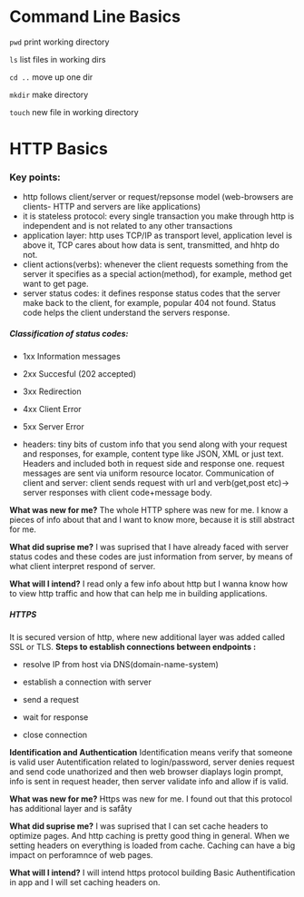 # Command Line Basics
`pwd` print working directory

`ls` list files in working dirs

`cd ..` move up one dir

`mkdir` make directory

`touch` new file in working directory


# HTTP Basics
### Key points:
* http follows client/server or request/repsonse model (web-browsers are clients- HTTP and servers are like applications)
* it is stateless protocol: every single transaction you make through http is independent and is not related to any other transactions
* application layer: http uses TCP/IP as transport level, application level is above it, TCP cares about how data is sent, transmitted, and hhtp do not.
* client actions(verbs): whenever the client requests something from the server it specifies as a special action(method), for example, method get want to get page.
* server status codes: it defines response status codes that the server make back to the client, for example, popular 404 not found. Status code helps the client understand the servers response.
##### Classification of status codes:
  * 1xx Information messages

  * 2xx Succesful (202 accepted)

 * 3xx Redirection

 * 4xx Client Error

 * 5xx Server Error

* headers: tiny bits of custom info that you send along with your request and responses, for example, content type like JSON, XML or just text. Headers and included both in request side and response one.
request messages are sent via uniform resource locator.
Communication of client and server: client sends request with url and verb(get,post etc)-> server responses with client code+message body. 

**What was new for me?**
The whole HTTP sphere was new for me. I know a pieces of info about that and I want to know more, because it is still abstract for me.

**What did suprise me?**
I was suprised that I have already faced with server status codes and these codes are just information from server, by means of what client interpret respond of server.

**What will I intend?**
I read only a few info about http but I wanna know how to view http traffic and how that can help me in building applications.

##### HTTPS 
It is secured version of http, where new additional layer was added called SSL or TLS. 
**Steps to establish connections between endpoints :**
 * resolve IP from host via DNS(domain-name-system)

 * establish a connection with server

 * send a request

 * wait for response

 * close connection

**Identification and Authentication**
Identification means verify that someone is valid user
Autentification related to login/password, server denies request and send code unathorized and then web browser diaplays login prompt, info is sent in request header, then server validate info and allow if is valid.


**What was new for me?**
Https was new for me. I found out that this protocol has additional layer and is safåty

**What did suprise me?**
I was suprised that I can set cache headers to optimize pages. And http caching is pretty good thing in general. When we setting headers on everything is loaded from cache. Caching can have a big impact on perforamnce of web pages.

**What will I intend?**
I will intend https protocol building Basic Authentification in app and I will set caching headers on.
